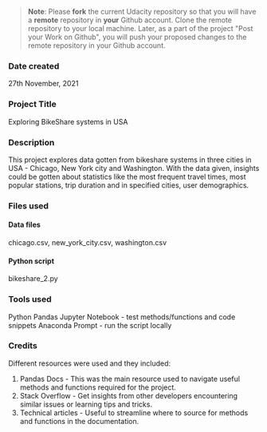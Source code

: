 >**Note**: Please **fork** the current Udacity repository so that you will have a **remote** repository in **your** Github account. Clone the remote repository to your local machine. Later, as a part of the project "Post your Work on Github", you will push your proposed changes to the remote repository in your Github account.

### Date created
27th November, 2021

### Project Title
Exploring BikeShare systems in USA

### Description
This project explores data gotten from bikeshare systems in three cities in USA - Chicago, New York city and Washington.
With the data given, insights could be gotten about statistics like the most frequent travel times, most popular stations, trip duration and in specified cities, user demographics.

### Files used
#### Data files
chicago.csv, new_york_city.csv, washington.csv
#### Python script
bikeshare_2.py

### Tools used
Python
Pandas
Jupyter Notebook - test methods/functions and code snippets
Anaconda Prompt - run the script locally

### Credits
Different resources were used and they included:
1) Pandas Docs - This was the main resource used to navigate useful methods and functions required for the project.
2) Stack Overflow - Get insights from other developers encountering similar issues or learning tips and tricks.
3) Technical articles - Useful to streamline where to source for methods and functions in the documentation.

